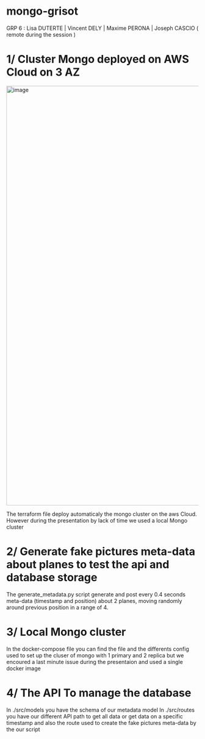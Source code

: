 # mongo-grisot

GRP 6 :
Lisa DUTERTE |
Vincent DELY |
Maxime PERONA |
Joseph CASCIO ( remote during the session ) 

# 1/ Cluster Mongo deployed on AWS Cloud on 3 AZ
<img width="1101" alt="image" src="https://user-images.githubusercontent.com/82362374/207592863-340c0877-d941-48b1-8f94-8b8c71f28728.png">

The terraform file deploy automaticaly the mongo cluster on the aws Cloud. However during the presentation by lack of time we used a local Mongo cluster

# 2/ Generate fake pictures meta-data about planes to test the api and database storage
The generate_metadata.py script generate and post every 0.4 seconds meta-data (timestamp and position) about 2 planes, moving randomly around previous position in a range of 4.

# 3/ Local Mongo cluster
In the docker-compose file you can find the file and the differents config used to set up the cluser of mongo with 1 primary and 2 replica but we encoured a last minute issue during the presentaion and used a single docker image

# 4/ The API To manage the database

In ./src/models you have the schema of our metadata model
In ./src/routes you have our different API path to get all data or get data on a specific timestamp and also the route used to create the fake pictures meta-data by the our script


